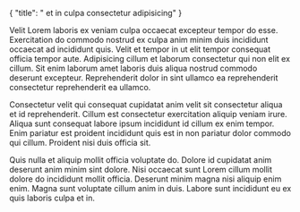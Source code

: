 {
  "title": " et in culpa consectetur adipisicing"
}

Velit Lorem laboris ex veniam culpa occaecat excepteur tempor do esse. Exercitation do commodo nostrud ex culpa anim minim duis incididunt occaecat ad incididunt quis. Velit et tempor in ut elit tempor consequat officia tempor aute. Adipisicing cillum et laborum consectetur qui non elit ex cillum. Sit enim laborum amet laboris duis aliqua nostrud commodo deserunt excepteur. Reprehenderit dolor in sint ullamco ea reprehenderit consectetur reprehenderit ea ullamco.

Consectetur velit qui consequat cupidatat anim velit sit consectetur aliqua et id reprehenderit. Cillum est consectetur exercitation aliquip veniam irure. Aliqua sunt consequat labore ipsum incididunt id cillum ex enim tempor. Enim pariatur est proident incididunt quis est in non pariatur dolor commodo qui cillum. Proident nisi duis officia sit.

Quis nulla et aliquip mollit officia voluptate do. Dolore id cupidatat anim deserunt anim minim sint dolore. Nisi occaecat sunt Lorem cillum mollit dolore do incididunt mollit officia. Deserunt minim magna nisi aliquip enim enim. Magna sunt voluptate cillum anim in duis. Labore sunt incididunt eu ex quis laboris culpa et in.
